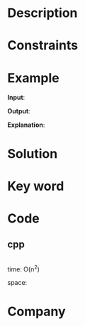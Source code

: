 # Description

# Constraints


# Example
**Input**: 


**Output**: 

**Explanation**:

# Solution


# Key word


# Code

## cpp
```cpp


```
time: O(n<sup>2</sup>)


space: 

# Company